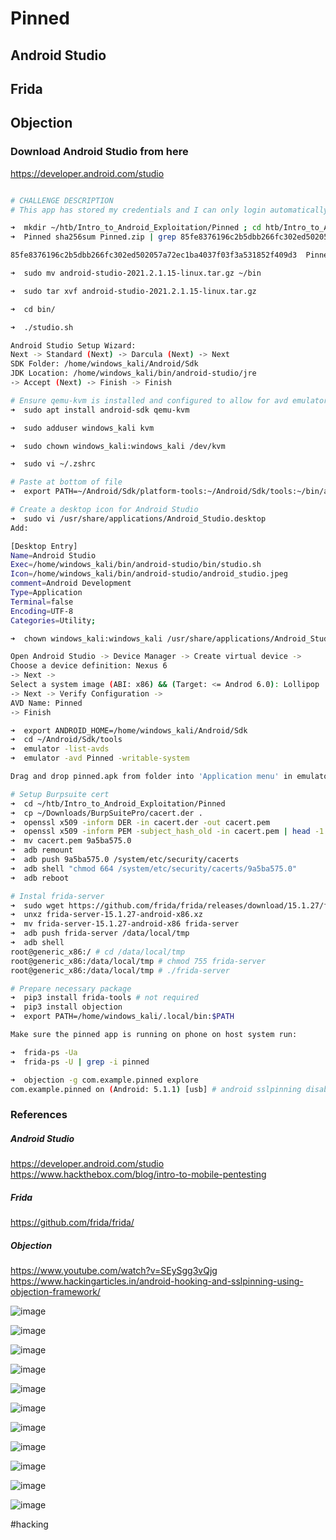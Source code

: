 # Pinned
## Android Studio
## Frida
## Objection
### Download Android Studio from here
https://developer.android.com/studio

```bash

# CHALLENGE DESCRIPTION
# This app has stored my credentials and I can only login automatically. I tried to intercept the login request and restore my password, but this seems to be a secure connection. Can you help bypass this security restriction and intercept the password in plaintext?

➜  mkdir ~/htb/Intro_to_Android_Exploitation/Pinned ; cd htb/Intro_to_Android_Exploitation/Pinned ; sudo mv ~/Downloads/Pinned.zip .
➜  Pinned sha256sum Pinned.zip | grep 85fe8376196c2b5dbb266fc302ed502057a72ec1ba4037f03f3a531852f409d3

85fe8376196c2b5dbb266fc302ed502057a72ec1ba4037f03f3a531852f409d3  Pinned.zip

➜  sudo mv android-studio-2021.2.1.15-linux.tar.gz ~/bin

➜  sudo tar xvf android-studio-2021.2.1.15-linux.tar.gz

➜  cd bin/

➜  ./studio.sh

Android Studio Setup Wizard:
Next -> Standard (Next) -> Darcula (Next) -> Next 
SDK Folder: /home/windows_kali/Android/Sdk
JDK Location: /home/windows_kali/bin/android-studio/jre
-> Accept (Next) -> Finish -> Finish

# Ensure qemu-kvm is installed and configured to allow for avd emulator to work
➜  sudo apt install android-sdk qemu-kvm

➜  sudo adduser windows_kali kvm

➜  sudo chown windows_kali:windows_kali /dev/kvm

➜  sudo vi ~/.zshrc

# Paste at bottom of file
➜  export PATH=~/Android/Sdk/platform-tools:~/Android/Sdk/tools:~/bin/android-studio/bin:$PATH

# Create a desktop icon for Android Studio
➜  sudo vi /usr/share/applications/Android_Studio.desktop
Add:

[Desktop Entry]
Name=Android Studio
Exec=/home/windows_kali/bin/android-studio/bin/studio.sh
Icon=/home/windows_kali/bin/android-studio/android_studio.jpeg
comment=Android Development
Type=Application
Terminal=false
Encoding=UTF-8
Categories=Utility;

➜  chown windows_kali:windows_kali /usr/share/applications/Android_Studio.desktop

Open Android Studio -> Device Manager -> Create virtual device ->
Choose a device definition: Nexus 6
-> Next ->
Select a system image (ABI: x86) && (Target: <= Androd 6.0): Lollipop
-> Next -> Verify Configuration -> 
AVD Name: Pinned
-> Finish

➜  export ANDROID_HOME=/home/windows_kali/Android/Sdk
➜  cd ~/Android/Sdk/tools
➜  emulator -list-avds
➜  emulator -avd Pinned -writable-system

Drag and drop pinned.apk from folder into 'Application menu' in emulator

# Setup Burpsuite cert
➜  cd ~/htb/Intro_to_Android_Exploitation/Pinned
➜  cp ~/Downloads/BurpSuitePro/cacert.der .
➜  openssl x509 -inform DER -in cacert.der -out cacert.pem
➜  openssl x509 -inform PEM -subject_hash_old -in cacert.pem | head -1
➜  mv cacert.pem 9a5ba575.0
➜  adb remount
➜  adb push 9a5ba575.0 /system/etc/security/cacerts  
➜  adb shell "chmod 664 /system/etc/security/cacerts/9a5ba575.0"
➜  adb reboot

# Instal frida-server
➜  sudo wget https://github.com/frida/frida/releases/download/15.1.27/frida-server-15.1.27-android-x86.xz
➜  unxz frida-server-15.1.27-android-x86.xz
➜  mv frida-server-15.1.27-android-x86 frida-server
➜  adb push frida-server /data/local/tmp
➜  adb shell
root@generic_x86:/ # cd /data/local/tmp
root@generic_x86:/data/local/tmp # chmod 755 frida-server
root@generic_x86:/data/local/tmp # ./frida-server

# Prepare necessary package
➜  pip3 install frida-tools # not required
➜  pip3 install objection
➜  export PATH=/home/windows_kali/.local/bin:$PATH

Make sure the pinned app is running on phone on host system run:

➜  frida-ps -Ua
➜  frida-ps -U | grep -i pinned

➜  objection -g com.example.pinned explore
com.example.pinned on (Android: 5.1.1) [usb] # android sslpinning disable

```
### References
##### Android Studio
https://developer.android.com/studio
https://www.hackthebox.com/blog/intro-to-mobile-pentesting
##### Frida
https://github.com/frida/frida/
##### Objection
https://www.youtube.com/watch?v=SEySgg3vQjg
https://www.hackingarticles.in/android-hooking-and-sslpinning-using-objection-framework/

![image](https://m0d1cumc0rvu5.github.io/docs/assets/images/20220625234454.png)

![image](https://m0d1cumc0rvu5.github.io/docs/assets/images/20220625234909.png)

![image](https://m0d1cumc0rvu5.github.io/docs/assets/images/20220625202736.png)

![image](https://m0d1cumc0rvu5.github.io/docs/assets/images/20220626004811.png)

![image](https://m0d1cumc0rvu5.github.io/docs/assets/images/20220626005227.png)

![image](https://m0d1cumc0rvu5.github.io/docs/assets/images/20220626005150.png)

![image](https://m0d1cumc0rvu5.github.io/docs/assets/images/20220626005528.png)

![image](https://m0d1cumc0rvu5.github.io/docs/assets/images/20220626010117.png)

![image](https://m0d1cumc0rvu5.github.io/docs/assets/images/20220626010051.png)

![image](https://m0d1cumc0rvu5.github.io/docs/assets/images/20220626010726.png)

![image](https://m0d1cumc0rvu5.github.io/docs/assets/images/20220626011015.png)

#hacking 
